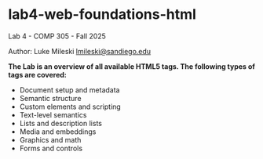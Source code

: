# lab4-web-foundations-html
Lab 4 - COMP 305 - Fall 2025

Author:
Luke Mileski
lmileski@sandiego.edu

**The Lab is an overview of all available HTML5 tags. The following types of tags are covered:**
- Document setup and metadata
- Semantic structure
- Custom elements and scripting
- Text-level semantics
- Lists and description lists
- Media and embeddings
- Graphics and math
- Forms and controls